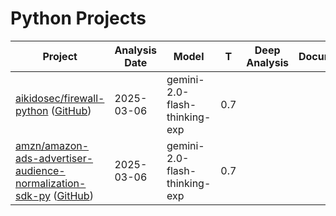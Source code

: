 # Python Projects
| Project | Analysis Date | Model | T | Deep Analysis | Documentation |
|---------|---------------|-------|---|:-------------:|---------------|
| [aikidosec/firewall-python](aikidosec/firewall-python/) ([GitHub](https://github.com/aikidosec/firewall-python)) | 2025-03-06 | gemini-2.0-flash-thinking-exp | 0.7 |  |  |
| [amzn/amazon-ads-advertiser-audience-normalization-sdk-py](amzn/amazon-ads-advertiser-audience-normalization-sdk-py/) ([GitHub](https://github.com/amzn/amazon-ads-advertiser-audience-normalization-sdk-py)) | 2025-03-06 | gemini-2.0-flash-thinking-exp | 0.7 |  |  |